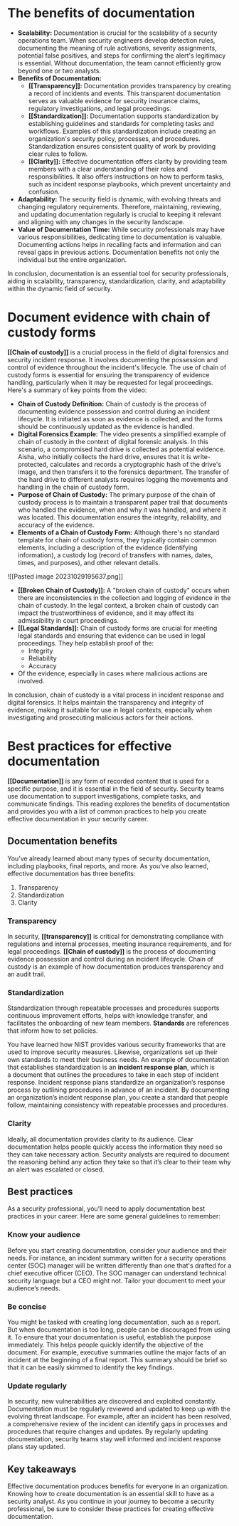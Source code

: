 # The benefits of documentation

- **Scalability:** Documentation is crucial for the scalability of a security operations team. When security engineers develop detection rules, documenting the meaning of rule activations, severity assignments, potential false positives, and steps for confirming the alert's legitimacy is essential. Without documentation, the team cannot efficiently grow beyond one or two analysts.
- **Benefits of Documentation:**
	- **[[Transparency]]:** Documentation provides transparency by creating a record of incidents and events. This transparent documentation serves as valuable evidence for security insurance claims, regulatory investigations, and legal proceedings.
	- **[[Standardization]]:** Documentation supports standardization by establishing guidelines and standards for completing tasks and workflows. Examples of this standardization include creating an organization's security policy, processes, and procedures. Standardization ensures consistent quality of work by providing clear rules to follow.
	- **[[Clarity]]:** Effective documentation offers clarity by providing team members with a clear understanding of their roles and responsibilities. It also offers instructions on how to perform tasks, such as incident response playbooks, which prevent uncertainty and confusion.
- **Adaptability:** The security field is dynamic, with evolving threats and changing regulatory requirements. Therefore, maintaining, reviewing, and updating documentation regularly is crucial to keeping it relevant and aligning with any changes in the security landscape.
- **Value of Documentation Time:** While security professionals may have various responsibilities, dedicating time to documentation is valuable. Documenting actions helps in recalling facts and information and can reveal gaps in previous actions. Documentation benefits not only the individual but the entire organization.

In conclusion, documentation is an essential tool for security professionals, aiding in scalability, transparency, standardization, clarity, and adaptability within the dynamic field of security.

# Document evidence with chain of custody forms

**[[Chain of custody]]** is a crucial process in the field of digital forensics and security incident response. It involves documenting the possession and control of evidence throughout the incident's lifecycle. The use of chain of custody forms is essential for ensuring the transparency of evidence handling, particularly when it may be requested for legal proceedings. Here's a summary of key points from the video:

- **Chain of Custody Definition:** Chain of custody is the process of documenting evidence possession and control during an incident lifecycle. It is initiated as soon as evidence is collected, and the forms should be continuously updated as the evidence is handled.
- **Digital Forensics Example:** The video presents a simplified example of chain of custody in the context of digital forensic analysis. In this scenario, a compromised hard drive is collected as potential evidence. Aisha, who initially collects the hard drive, ensures that it is write-protected, calculates and records a cryptographic hash of the drive's image, and then transfers it to the forensics department. The transfer of the hard drive to different analysts requires logging the movements and handling in the chain of custody form.
- **Purpose of Chain of Custody:** The primary purpose of the chain of custody process is to maintain a transparent paper trail that documents who handled the evidence, when and why it was handled, and where it was located. This documentation ensures the integrity, reliability, and accuracy of the evidence.
- **Elements of a Chain of Custody Form:** Although there's no standard template for chain of custody forms, they typically contain common elements, including a description of the evidence (identifying information), a custody log (record of transfers with names, dates, times, and purposes), and other relevant details.

![[Pasted image 20231029195637.png]]

- **[[Broken Chain of Custody]]:** A "broken chain of custody" occurs when there are inconsistencies in the collection and logging of evidence in the chain of custody. In the legal context, a broken chain of custody can impact the trustworthiness of evidence, and it may affect its admissibility in court proceedings.
- **[[Legal Standards]]:** Chain of custody forms are crucial for meeting legal standards and ensuring that evidence can be used in legal proceedings. They help establish proof of the:
	- Integrity
	- Reliability
	- Accuracy 
- Of the evidence, especially in cases where malicious actions are involved.

In conclusion, chain of custody is a vital process in incident response and digital forensics. It helps maintain the transparency and integrity of evidence, making it suitable for use in legal contexts, especially when investigating and prosecuting malicious actors for their actions.

# Best practices for effective documentation

**[[Documentation]]** is any form of recorded content that is used for a specific purpose, and it is essential in the field of security. Security teams use documentation to support investigations, complete tasks, and communicate findings. This reading explores the benefits of documentation and provides you with a list of common practices to help you create effective documentation in your security career.

## Documentation benefits

You’ve already learned about many types of security documentation, including playbooks, final reports, and more. As you’ve also learned, effective documentation has three benefits:

1. Transparency
2. Standardization
3. Clarity

### **Transparency**

In security, **[[transparency]]** is critical for demonstrating compliance with regulations and internal processes, meeting insurance requirements, and for legal proceedings. **[[Chain of custody]]** is the process of documenting evidence possession and control during an incident lifecycle. Chain of custody is an example of how documentation produces transparency and an audit trail.

### **Standardization**

Standardization through repeatable processes and procedures supports continuous improvement efforts, helps with knowledge transfer, and facilitates the onboarding of new team members. **Standards** are references that inform how to set policies.

You have learned how NIST provides various security frameworks that are used to improve security measures. Likewise, organizations set up their own standards to meet their business needs. An example of documentation that establishes standardization is an **incident response plan**, which is a document that outlines the procedures to take in each step of incident response. Incident response plans standardize an organization’s response process by outlining procedures in advance of an incident. By documenting an organization’s incident response plan, you create a standard that people follow, maintaining consistency with repeatable processes and procedures.

### **Clarity**

Ideally, all documentation provides clarity to its audience. Clear documentation helps people quickly access the information they need so they can take necessary action. Security analysts are required to document the reasoning behind any action they take so that it’s clear to their team why an alert was escalated or closed.

## Best practices

As a security professional, you’ll need to apply documentation best practices in your career. Here are some general guidelines to remember:

### **Know your audience**

Before you start creating documentation, consider your audience and their needs. For instance, an incident summary written for a security operations center (SOC) manager will be written differently than one that's drafted for a chief executive officer (CEO). The SOC manager can understand technical security language but a CEO might not. Tailor your document to meet your audience’s needs.

### **Be concise**

You might be tasked with creating long documentation, such as a report. But when documentation is too long, people can be discouraged from using it. To ensure that your documentation is useful, establish the purpose immediately. This helps people quickly identify the objective of the document. For example, executive summaries outline the major facts of an incident at the beginning of a final report. This summary should be brief so that it can be easily skimmed to identify the key findings. 

### **Update regularly** 

In security, new vulnerabilities are discovered and exploited constantly. Documentation must be regularly reviewed and updated to keep up with the evolving threat landscape. For example, after an incident has been resolved, a comprehensive review of the incident can identify gaps in processes and procedures that require changes and updates. By regularly updating documentation, security teams stay well informed and incident response plans stay updated.

## Key takeaways

Effective documentation produces benefits for everyone in an organization. Knowing how to create documentation is an essential skill to have as a security analyst. As you continue in your journey to become a security professional, be sure to consider these practices for creating effective documentation.